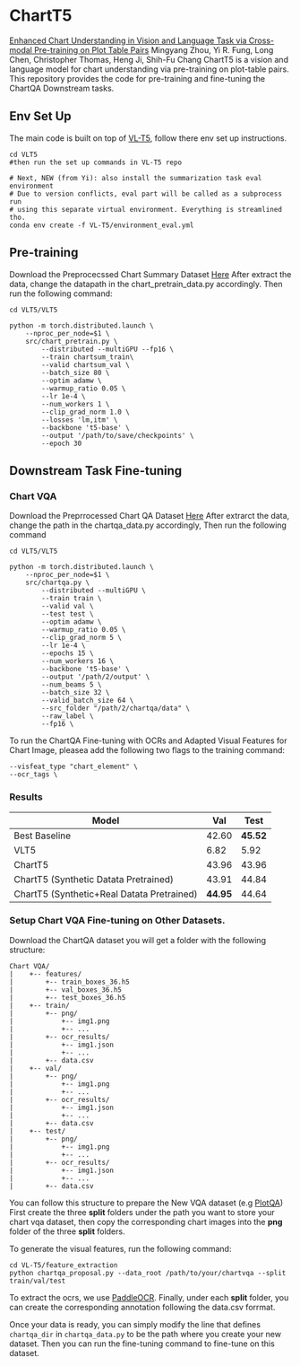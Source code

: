 # ChartT5
[Enhanced Chart Understanding in Vision and Language Task via Cross-modal Pre-training on Plot Table Pairs](https://arxiv.org/abs/2305.18641)
Mingyang Zhou, Yi R. Fung, Long Chen, Christopher Thomas, Heng Ji, Shih-Fu Chang
ChartT5 is a vision and language model for chart understanding via pre-training on plot-table pairs. This repository provides the code for pre-training and fine-tuning the ChartQA Downstream tasks. 

## Env Set Up
The main code is built on top of [VL-T5](https://github.com/j-min/VL-T5), follow there env set up instructions. 
```
cd VLT5
#then run the set up commands in VL-T5 repo

# Next, NEW (from Yi): also install the summarization task eval environment
# Due to version conflicts, eval part will be called as a subprocess run
# using this separate virtual environment. Everything is streamlined tho.
conda env create -f VL-T5/environment_eval.yml
```

## Pre-training
Download the Preprocecssed Chart Summary Dataset [Here](https://drive.google.com/file/d/1mXXLtbqHkGlPre7hyfMwKkE7mcutl3RG/view?usp=sharing)
After extract the data, change the datapath in the chart_pretrain_data.py accordingly. 
Then run the following command:

```
cd VLT5/VLT5

python -m torch.distributed.launch \
    --nproc_per_node=$1 \
    src/chart_pretrain.py \
        --distributed --multiGPU --fp16 \
        --train chartsum_train\
        --valid chartsum_val \
        --batch_size 80 \
        --optim adamw \
        --warmup_ratio 0.05 \
        --lr 1e-4 \
        --num_workers 1 \
        --clip_grad_norm 1.0 \
        --losses 'lm,itm' \
        --backbone 't5-base' \
        --output '/path/to/save/checkpoints' \
        --epoch 30 
```

## Downstream Task Fine-tuning
### Chart VQA
Download the Preprrocessed Chart QA Dataset [Here](https://drive.google.com/file/d/1l4qX3XV0Z8b-XQvEHvtUbt044FP4enLX/view?usp=sharing)
After extrarct the data, change the path in the chartqa_data.py accordingly,
Then run the following command
```
cd VLT5/VLT5

python -m torch.distributed.launch \
    --nproc_per_node=$1 \
    src/chartqa.py \
        --distributed --multiGPU \
        --train train \
        --valid val \
        --test test \
        --optim adamw \
        --warmup_ratio 0.05 \
        --clip_grad_norm 5 \
        --lr 1e-4 \
        --epochs 15 \
        --num_workers 16 \
        --backbone 't5-base' \
        --output '/path/2/output' \
        --num_beams 5 \
        --batch_size 32 \
        --valid_batch_size 64 \
        --src_folder "/path/2/chartqa/data" \
        --raw_label \
        --fp16 \
```
To run the ChartQA Fine-tuning with OCRs and Adapted Visual Features for Chart Image, pleasea add the following two flags to the training command:
```
--visfeat_type "chart_element" \
--ocr_tags \
```

### Results
| Model      | Val | Test|
| ----------- | ----------- | --- |
| Best Baseline| 42.60 | **45.52** |
| VLT5      |  6.82     | 5.92 |
| ChartT5   | 43.96 | 43.96| 
| ChartT5 (Synthetic Datata Pretrained)| 43.91|44.84|
| ChartT5 (Synthetic+Real Datata Pretrained)| **44.95**|44.64|

### Setup Chart VQA Fine-tuning on Other Datasets. 
Download the ChartQA dataset you will get a folder with the following structure:
```
Chart VQA/
|    +-- features/
|        +-- train_boxes_36.h5
|        +-- val_boxes_36.h5
|        +-- test_boxes_36.h5
|    +-- train/
|        +-- png/
|            +-- img1.png
|            +-- ...
|        +-- ocr_results/
|            +-- img1.json
|            +-- ...
|        +-- data.csv
|    +-- val/
|        +-- png/
|            +-- img1.png
|            +-- ...
|        +-- ocr_results/
|            +-- img1.json
|            +-- ...
|        +-- data.csv
|    +-- test/
|        +-- png/
|            +-- img1.png
|            +-- ...
|        +-- ocr_results/
|            +-- img1.json
|            +-- ...
|        +-- data.csv
```
You can follow this structure to prepare the New VQA dataset (e.g [PlotQA](https://github.com/NiteshMethani/PlotQA))
First create the three **split** folders under the path you want to store your chart vqa dataset, then copy the corresponding chart images into the **png** folder of the three **split** folders. 

To generate the visual features, run the following command:
```
cd VL-T5/feature_extraction
python chartqa_proposal.py --data_root /path/to/your/chartvqa --split train/val/test
```
To extract the ocrs, we use [PaddleOCR](https://github.com/PaddlePaddle/PaddleOCR).
Finally, under each **split** folder, you can create the corresponding annotation following the data.csv forrmat. 

Once your data is ready, you can simply modify the line that defines `chartqa_dir` in `chartqa_data.py` to be the path where you create your new dataset. Then you can run the fine-tuning command to fine-tune on this dataset. 




